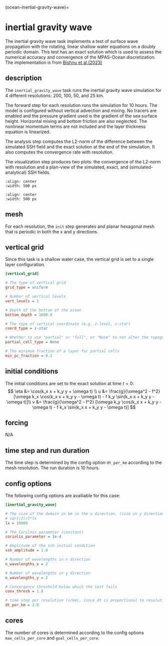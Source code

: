(ocean-inertial-gravity-wave)=

# inertial gravity wave

The inertial gravity wave task implements a test of surface wave
propagation with the rotating, linear shallow water equations on a doubly
periodic domain. This test has an exact solution which is used to
assess the numerical accuracy and convergence of the MPAS-Ocean discretization.
The implementation is from
[Bishnu et al.(2023)](https://doi.org/10.22541/essoar.167100170.03833124/v1)

## description

The `inertial_gravity_wave` task runs the inertial gravity wave simulation for 4
different resolutions: 200, 100, 50, and 25 km.

The forward step for each resolution runs the simulation for 10 hours. The
model is configured without vertical advection and mixing. No tracers are enabled
and the pressure gradient used is the gradient of the sea surface height.
Horizontal mixing and bottom friction are also neglected. The nonlinear momentum
terms are not included and the layer thickness equation is linearized.

The analysis step computes the L2-norm of the difference between
the simulated SSH field and the exact solution at the end of the simulation. It
also computes the convergence rate with resolution.

The visualization step produces two plots: the convergence of the L2-norm with
resolution and a plan-view of the simulated, exact, and (simulated-analytical)
SSH fields.

```{image} images/inertial_gravity_wave_comparison.png
:align: center
:width: 500 px
```

```{image} images/inertial_gravity_wave_convergence.png
:align: center
:width: 500 px
```

## mesh

For each resolution, the `init` step generates and planar hexagonal
mesh that is periodic in both the x and y directions.

## vertical grid

Since this task is a shallow water case, the vertical grid is set to a
single layer configuration.

```cfg
[vertical_grid]

# The type of vertical grid
grid_type = uniform

# Number of vertical levels
vert_levels = 1 

# Depth of the bottom of the ocean
bottom_depth = 1000.0

# The type of vertical coordinate (e.g. z-level, z-star)
coord_type = z-star

# Whether to use "partial" or "full", or "None" to not alter the topography
partial_cell_type = None

# The minimum fraction of a layer for partial cells
min_pc_fraction = 0.1
```

## initial conditions

The initial conditions are set to the exact solution at time $t=0$:
$$
\eta &= \cos(k_x x + k_y y + \omega t) \\
u &= \frac{g}{\omega^2 - f^2} [\omega k_x \cos(k_x x + k_y y - \omega t) - f k_y \sin(k_x x + k_y y - \omega t)]\\
v &= \frac{g}{\omega^2 - f^2} [\omega k_y \cos(k_x x + k_y y - \omega t) - f k_x \sin(k_x x + k_y y - \omega t)]
$$

## forcing

N/A

## time step and run duration

The time step is determined by the config option ``dt_per_km`` according to the
mesh resolution. The run duration is 10 hours.

## config options

The following config options are availiable for this case:

```cfg
[inertial_gravity_wave]

# The size of the domain in km in the x direction, (size in y direction =
# sqrt(3)/2*lx
lx = 10000

# The Corilois parameter (constant)
coriolis_parameter = 1e-4

# Amplitude of the ssh initial condition
ssh_amplitude = 1.0

# Number of wavelengths in x direction
n_wavelengths_x = 2

# Number of wavelengths in y direction
n_wavelengths_y = 2

# Convergence threshold below which the test fails
conv_thresh = 1.8

# time step per resolution (s/km), since dt is proportional to resolution
dt_per_km = 3.0

```

## cores

The number of cores is determined according to the config options
``max_cells_per_core`` and ``goal_cells_per_core``.
